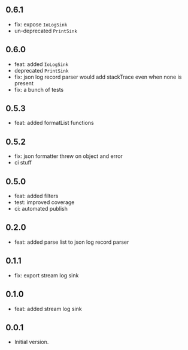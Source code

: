 ## 0.6.1

- fix: expose `IoLogSink`
- un-deprecated `PrintSink`

## 0.6.0

- feat: added `IoLogSink`
- deprecated `PrintSink`
- fix: json log record parser would add stackTrace even when none is present
- fix: a bunch of tests

## 0.5.3

- feat: added formatList functions

## 0.5.2

- fix: json formatter threw on object and error
- ci stuff

## 0.5.0

- feat: added filters
- test: improved coverage
- ci: automated publish

## 0.2.0

- feat: added parse list to json log record parser

## 0.1.1

- fix: export stream log sink

## 0.1.0

- feat: added stream log sink

## 0.0.1

- Initial version.
